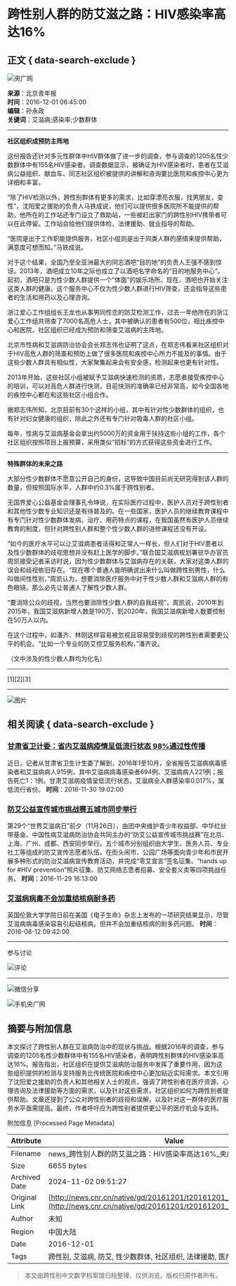 # 跨性别人群的防艾滋之路：HIV感染率高达16%

## 正文 { data-search-exclude }


![央广网](http://www.cnr.cn/images2015/cnrlogo.jpg)

**来源**：北京青年报  
**时间**：2016-12-01 06:45:00  
**编辑**：孙永政  
**关键词**：艾滋病;感染率;少数群体  

---

**社区组织成预防主阵地**

这份报告还针对多元性群体中HIV群体做了进一步的调查，参与调查的1205名性少数群体中有155名HIV感染者。调查数据显示，被确证为HIV感染者时，患者在艾滋病公益组织、献血车、同志社区组织被提供的讲解和咨询要比医院和疾控中心更为详细和丰富。

“除了HIV检测以外，跨性别群体有更多的需求，比如穿漂亮衣服，找男朋友，变性”，沈阳爱之援助的负责人马铁成说，他们可以提供很多医院所不能提供的帮助，他所在的工作站还专门设立了救助站，一些被赶出家门的跨性别HIV携带者可以在此停留。工作站会给他们提供体检、法律援助、就业指导的帮助。

“医院是出于工作职能提供服务，社区小组则是出于同类人群的感情来提供帮助，满意度可想而知。”马铁成说。

对于这个结果，全国乃至全亚洲最大的同志酒吧“目的地”的负责人王强不感到惊讶。2013年，酒吧成立10年之际也成立了以酒吧名字命名的“目的地服务中心”。起初，酒吧只是为性少数人群提供一个“体面”的娱乐场所。现在，酒吧也开始关注这类人群的健康。这个服务中心不仅为性少数人群进行HIV筛查，还会指导这些患者的生活和用药以及心理咨询。

浙江爱心工作组组长王龙也从事男同性恋的防艾检测工作，过去一年他所在的浙江爱心工作组共筛查了7000名高危人士，其中被确认的患者有500位，相比疾控中心和医院，社区组织已经成为预防和筛查艾滋病的主阵地。

北京市性病和艾滋病防治协会会长郑志伟也证明了这点，在郑志伟看来社区组织对于HIV高危人群的筛查和预防上做了很多医院和疾控中心所力不能及的事情。由于这些少数人群具有相似性，大家聚集起来会有安全感，检测起来也更有针对性。

2013年开始，这些社区小组被赋予艾滋病快速检测的资质，志愿者接受疾控中心的培训，可以对高危人群进行快测，目前快测的准确率已经非常高，如今全国各地的疾控中心都在和这些社区小组合作。

据郑志伟所知，北京目前有30个这样的小组，其中有针对性少数群体的组织，也有针对妇女健康的组织，除此之外还有专门针对吸毒人群的社区小组。

每年，性病与艾滋病基金会拿出约5000万的资金用于扶持这些小组的工作，各个社区组织按照项目上报预算，采用类似“招标”的方式获得这些资金进行工作。

---

**特殊群体的未来之路**

大部分性少数群体不愿意公开自己的身份，这导致中国目前尚无研究得到该人群的数量，但按照国际水平，人群中约0.3%属于跨性别者。

无国界爱心公益基金会理事孔令坤说，在实际医疗过程中，医护人员对于跨性别者和其他性少数专业知识还是有待普及的。在一些国家，医护人员的继续教育课程中有专门针对性少数群体发病、治疗、用药特点的课程，在我国虽然有医护人员继续教育的制度，但针对跨性别人群和整个性少数人群的进修课程还没有开设。

“如今的医疗水平可以让艾滋病患者活得和正常人一样长，但人们对于HIV患者以及性少数群体的歧视思想并没有赶上医学的脚步。”联合国艾滋病规划署驻华办官员周凯接受记者采访时说，因为性少数群体与艾滋病存在的关联，大家对这类人群的误会和歧视依旧存在。“现在哪个普通人能明确说出来什么叫做跨性别男性，什么叫做间性性别，”周凯认为，想要消除医疗服务中对于性少数人群和艾滋病人群的有色眼镜，那么必先让普通人了解性少数人群。

“要消除公众的歧视，当然也要消除性少数人群的自我歧视”，周凯说，2010年到2015年，我国艾滋病新增人数是190万，到2020年，我国艾滋病新增人数要控制在50万人以内。

在这个过程中，如潘齐、林刚这样容易被忽视且容易受到歧视的跨性别者需要更公平的机会。“比如一个专业的防艾控艾服务机构，”潘齐说。

（文中涉及的性少数人群均为化名）

---

[1][2][3]

--- 

![图片](http://www.cnr.cn/images/news_hy.gif)

## 相关阅读 { data-search-exclude }

### [甘肃省卫计委：省内艾滋病疫情呈低流行状态 98%通过性传播](http://www.cnr.cn/newscenter/native/city/20161130/t20161130_523297245.shtml)
近日，记者从甘肃省卫生计生委了解到，2016年1至10月，全省报告艾滋病病毒感染者和艾滋病病人915例，其中艾滋病病毒感染者694例、艾滋病病人221例；报告死亡1：1例。甘肃艾滋病疫情呈低流行状态，艾滋病全人群感染率0.017%，属低流行省份。
**时间**：2016-11-30 19:02:00

### [防艾公益宣传城市挑战赛五城市同步举行](http://www.cnr.cn/gongyi/news/20161129/t20161129_523295035.shtml)
第29个“世界艾滋病日”前夕（11月26日），由团中央维护青少年权益部、中华红丝带基金、中国性病艾滋病防治协会共同主办的“防艾公益宣传城市挑战赛”在北京、上海、广州、成都、西安同步举行。五个城市分别组织由大学生、医务人员、专业社工等组成的防艾宣传志愿者队伍，在街头闹市、公园广场等面向青少年和市民开展多种形式的防治艾滋病宣传教育活动，并完成“零艾宣言”签名征集、“hands up for #HIV prevention”照片征集、防艾网络志愿者招募、安全套义卖等四项挑战任务。
**时间**：2016-11-29 16:13:00

### [艾滋病病毒不会加重结核病耐多药](http://www.cnr.cn/2014jkpd/jkgdxw/20160812/t20160812_522960520.shtml)
英国伦敦大学学院日前在美国《电子生命》杂志上发布的一项研究结果显示，尽管艾滋病病毒感染容易引起结核病，但并不会加重结核病的耐多药问题。
**时间**：2016-08-12 09:42:00

--- 

参与讨论

![评论](http://www.cnr.cn/gg/yclcs/images/pingl01.jpg)

--- 

![微信分享](http://www.cnr.cn/images2015/images/weixin.jpg)

![手机央广网](http://www.cnr.cn/images2015/images/sjygw.jpg)

## 摘要与附加信息

<!-- tcd_abstract -->
本文探讨了跨性别人群在艾滋病防治中的现状与挑战。根据2016年的调查，参与调查的1205名性少数群体中有155名HIV感染者，表明跨性别群体的HIV感染率高达16%。报告指出，社区组织在提供艾滋病防治服务中发挥了重要作用，因为这些组织提供的检测与支持服务比传统医院和疾控中心更加贴近实际需求。本文引用了沈阳爱之援助的负责人和其他相关人士的观点，强调了跨性别者在医疗资源、心理咨询及法律援助等方面的需求，以及针对这些需求，社区组织如何为跨性别者提供帮助。文章还提到了公众对跨性别者的歧视和误解，以及针对这一群体的医疗服务水平亟需提高。最终，作者呼吁应为跨性别者提供更公平的医疗机会与支持。
<!-- tcd_abstract_end -->

附加信息 [Processed Page Metadata]

| Attribute       | Value                                  |
|-----------------|----------------------------------------|
| Filename        | news_跨性别人群的防艾滋之路：HIV感染率高达16%_央广网.md                             |
| Size            | 6655 bytes                           |
| Archived Date   | 2024-11-02 09:51:27                             |
| Original Link   | [http://news.cnr.cn/native/gd/20161201/t20161201_523297526_2.shtml](http://news.cnr.cn/native/gd/20161201/t20161201_523297526_2.shtml)                       |
| Author          | 未知                               |
| Region          | 中国大陆                               |
| Date            | 2016-12-01                                 |
| Tags            | 跨性别, 艾滋病, 防艾, 性少数群体, 社区组织, 法律援助, 医疗资源                                 |
>
> 本文由跨性别中文数字档案馆归档整理，仅供浏览。版权归原作者所有。
>